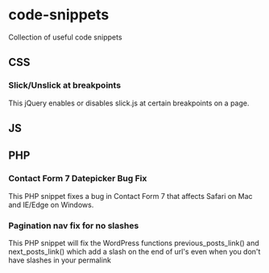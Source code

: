 # code-snippets
Collection of useful code snippets

## CSS

### Slick/Unslick at breakpoints
This jQuery enables or disables slick.js at certain breakpoints on a page.

## JS

## PHP

### Contact Form 7 Datepicker Bug Fix
This PHP snippet fixes a bug in Contact Form 7 that affects Safari on Mac and IE/Edge on Windows.

### Pagination nav fix for no slashes
This PHP snippet will fix the WordPress functions previous_posts_link() and next_posts_link() which add a slash on the end of url's even when you don't have slashes in your permalink
